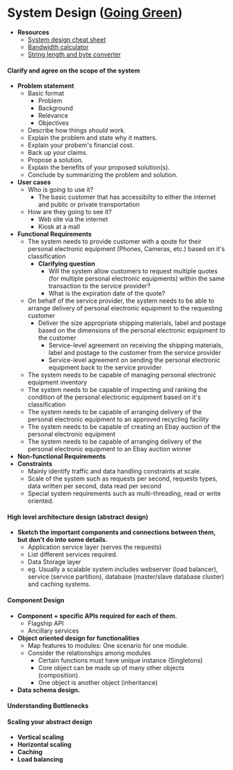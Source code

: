 # System Design ([Going Green](http://fundamentalsofsoftwarearchitecture.com/katas/kata?id=GoingGreen))
* **Resources**
  * [System design cheat sheet](https://gist.github.com/vasanthk/485d1c25737e8e72759f)
  * [Bandwidth calculator](https://www.calculator.net/bandwidth-calculator.html)
  * [String length and byte converter](https://mothereff.in/byte-counter)
#### Clarify and agree on the scope of the system
* **Problem statement**
  * Basic format
    * Problem
    * Background
    * Relevance
    * Objectives
  * Describe how things _should_ work.
  * Explain the problem and state why it matters.
  * Explain your probem's financial cost.
  * Back up your claims.
  * Propose a solution.
  * Explain the benefits of your proposed solution(s).
  * Conclude by summarizing the problem and solution.
* **User cases**
  * Who is going to use it?
    * The basic customer that has accessibilty to either the internet and public or private transportation
  * How are they going to see it?
    * Web site via the internet
    * Kiosk at a mall
* **Functional Requirements**
  * The system needs to provide customer with a qoute for their personal electronic equipment (Phones, Cameras, etc.) based on it's classification
    * **Clarifying question** 
      * Will the system allow customers to request multiple quotes (for multiple personal electronic equipments) within the same transaction to the service provider?
      * What is the expiration date of the quote?
  * On behalf of the service provider, the system needs to be able to arrange delivery of personal electronic equipment to the requesting customer
    * Deliver the size appropriate shipping materials, label and postage based on the dimensions of the personal electronic equipment to the customer
      * Service-level agreement on receiving the shipping materials, label and postage to the customer from the service provider
      * Service-level agreement on sending the personal electronic equipment back to the service provider
   * The system needs to be capable of managing personal electronic equipment inventory
   * The system needs to be capable of inspecting and ranking the condition of the personal electronic equipment based on it's classification
   * The system needs to be capable of arranging delivery of the personal electronic equipment to an approved recycling facility
   * The system needs to be capable of creating an Ebay auction of the personal electronic equipment
   * The system needs to be capable of arranging delivery of the personal electronic equipment to an Ebay auction winner
* **Non-functional Requirements**
* **Constraints**
  * Mainly identify traffic and data handling constraints at scale.
  * Scale of the system such as requests per second, requests types, data written per second, data read per second
  * Special system requirements such as multi-threading, read or write oriented.
#### High level architecture design (abstract design)
* **Sketch the important components and connections between them, but don't do into some details.**
  * Application service layer (serves the requests)
  * List different services required.
  * Data Storage layer
  * eg. Usually a scalable system includes webserver (load balancer), service (service partition), database (master/slave database cluster) and caching systems.
#### Component Design
* **Component + specific APIs required for each of them.**
  * Flagship API
  * Ancillary services
* **Object oriented design for functionalities**
  * Map features to modules: One scenario for one module.
  * Consider the relationships among modules
    * Certain functions must have unique instance (Singletons)
    * Core object can be made up of many other objects (composition).
    * One object is another object (inheritance)
* **Data schema design.**
#### Understanding Bottlenecks
#### Scaling your abstract design
* **Vertical scaling**
* **Horizontal scaling**
* **Caching**
* **Load balancing**
